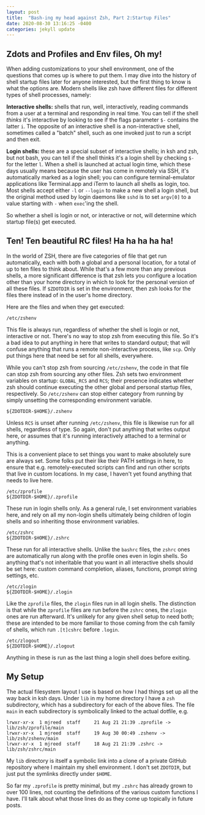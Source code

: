 ```yaml
---
layout: post
title:  "Bash-ing my head against Zsh, Part 2:Startup Files"
date: 2020-08-30 13:16:25 -0400
categories: jekyll update
---
```

## Zdots and Profiles and Env files, Oh my!

When adding customizations to your shell environment, one of the questions
that comes up is where to put them. I may dive into the history of shell
startup files later for anyone interested, but the first thing to know is
what the options are. Modern shells like zsh have different files for different
types of shell processes, namely:

**Interactive shells:** shells that run, well, interactively, reading commands
from a user at a terminal and responding in real time. You can tell if the
shell _thinks_ it's interactive by looking to see if the flags parameter `$-`
contains the latter `i`. The opposite of an interactive shell is a
non-interactive shell, sometimes called a "batch" shell, such as one invoked
just to run a script and then exit.

**Login shells:** these are a special subset of interactive shells; in ksh and
zsh, but not bash, you can tell if the shell thinks it's a login shell by
checking `$-` for the letter `l`. When a shell is launched at actual login
time, which these days usually means because the user has come in remotely via
SSH, it's automatically marked as a login shell; you can configure
terminal-emulator applications like Terminal.app and iTerm to launch all shells
as login, too. Most shells accept either `-l` or `--login` to make a new shell
a login shell, but the original method used by login daemons like `sshd` is to set
`argv[0]` to a value starting with `-` when `exec`'ing the shell.

So whether a shell is login or not, or interactive or not, will determine
which startup file(s) get executed.

## Ten! Ten beautiful RC files! Ha ha ha ha ha!

In the world of ZSH, there are five categories of file that get run
automatically, each with both a global and a personal location, for a
total of up to ten files to think about. While that's a few more than any
previous shells, a more significant difference is that zsh lets you configure
a location other than your home directory in which to look for the personal
version of all these files. If `$ZDOTDIR` is set in the environment, then zsh
looks for the files there instead of in the user's home directory.

Here are the files and when they get executed:

    /etc/zshenv

This file is always run, regardless of whether the shell is login or
not, interactive or not. There's no way to stop zsh from executing
this file. So it's a bad idea to put anything in here that writes
to standard output; that will confuse anything that runs a remote
non-interactive process, like `scp`. Only put things here that need
be set for all shells, everywhere.

While you can't stop zsh from sourcing `/etc/zshenv`, the code in
that file can stop zsh from sourcing any other files. Zsh sets
two environment variables on startup: `GLOBAL_RCS` and `RCS`; their
presence indicates whether zsh should continue executing the other
global and personal startup files, respectively. So `/etc/zshenv`
can stop either category from running by simply unsetting the
corresponding environment variable.

    ${ZDOTDIR-$HOME}/.zshenv

Unless `RCS` is unset after running `/etc/zshenv`, this file is likewise run
for all shells, regardless of type. So again, don't put anything that
writes output here, or assumes that it's running interactively
attached to a terminal or anything.

This is a convenient place to set things you want to make absolutely sure are
always set. Some folks put their like their PATH settings in here, to ensure
that e.g.  remotely-executed scripts can find and run other scripts that live
in custom locations. In my case, I haven't yet found anything that needs to
live here.

    /etc/zprofile
    ${ZDOTDIR-$HOME}/.zprofile

These run in login shells only. As a general rule, I set environment
variables here, and rely on all my non-login shells ultimately
being children of login shells and so inheriting those environment
variables.

    /etc/zshrc
    ${ZDOTDIR-$HOME}/.zshrc

These run for all interactive shells. Unlike the `bashrc` files, the
`zshrc` ones are automatically run along with the profile ones even in
login shells. So anything that's not inheritable that you want in all
interactive shells should be set here: custom command completion,
aliases, functions, prompt string settings, etc.

    /etc/zlogin
    ${ZDOTDIR-$HOME}/.zlogin

Like the `zprofile` files, the `zlogin` files run in all login shells.
The distinction is that while the `zprofile` files are run before
the `zshrc` ones, the `zlogin` ones are run afterward. It's unlikely
for any given shell setup to need both; these are intended to be more
familiar to those coming from the csh family of shells, which run
`.[t]cshrc` before `.login`.

    /etc/zlogout
    ${ZDOTDIR-$HOME}/.zlogout

Anything in these is run as the last thing a login shell does before
exiting.

## My Setup

The actual filesystem layout I use is based on how I had things set up
all the way back in ksh days. Under `lib` in my home directory I have
a `zsh` subdirectory, which has a subdirectory for each of the above
files. The file `main` in each subdirectory is symbolically linked to the
actual dotfile, e.g.

    lrwxr-xr-x  1 mjreed  staff     21 Aug 21 21:39 .zprofile -> lib/zsh/zprofile/main
    lrwxr-xr-x  1 mjreed  staff     19 Aug 30 00:49 .zshenv -> lib/zsh/zshenv/main
    lrwxr-xr-x  1 mjreed  staff     18 Aug 21 21:39 .zshrc -> lib/zsh/zshrc/main

My `lib` directory is itself a symbolic link into a clone of a private GitHub
repository where I maintain my shell environment. I don't set `ZDOTDIR`, but
just put the symlinks directly under `$HOME`.

So far my `.zprofile` is pretty minimal, but my `.zshrc` has already
grown to over 100 lines, not counting the definitions of the various
custom functions I have. I'll talk about what those lines do as they come
up topically in future posts.
